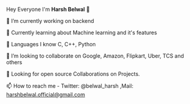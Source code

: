 Hey Everyone I'm **Harsh Belwal** 👋

👀 I’m currently working on backend

🌟 Currently learning about Machine learning and it's features

🌱 Languages I know C, C++, Python

💞️ I’m looking to collaborate on Google, Amazon, Flipkart, Uber, TCS and others

🤝 Looking for open source Collaborations on Projects.

📫 How to reach me - Twitter: @belwal_harsh ,Mail: harshbelwal.official@gmail.com
